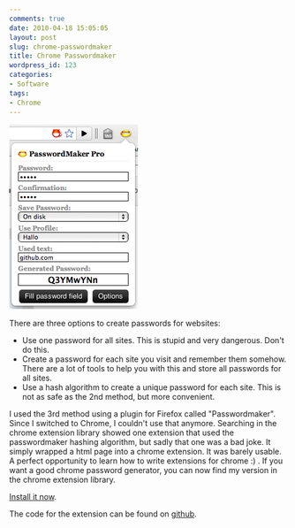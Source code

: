 ```yaml
---
comments: true
date: 2010-04-18 15:05:05
layout: post
slug: chrome-passwordmaker
title: Chrome Passwordmaker
wordpress_id: 123
categories:
- Software
tags:
- Chrome
---
```


![](/images/2010-04-18-chrome-passwordmaker/Bildschirmfoto-2010-04-18-um-16.04.36.png) 

There are three options to create passwords for websites:

  * Use one password for all sites. This is stupid and very dangerous. Don't do
    this.
  * Create a password for each site you visit and remember them somehow. There
    are a lot of tools to help you with this and store all passwords for all
    sites.
  * Use a hash algorithm to create a unique password for each site. This is not
    as safe as the 2nd method, but more convenient.

I used the 3rd method using a plugin for Firefox called "Passwordmaker". Since
I switched to Chrome, I couldn't use that anymore. Searching in the chrome
extension library showed one extension that used the passwordmaker hashing
algorithm, but sadly that one was a bad joke. It simply wrapped a html page
into a chrome extension. It was barely usable. A perfect opportunity to learn
how to write extensions for chrome :) . If you want a good chrome password
generator, you can now find my version in the chrome extension library.

[Install it now](https://chrome.google.com/extensions/detail/ocjkdaaapapjpmipmhiadedofjiokogj).

The code for the extension can be found on
[github](http://github.com/bitboxer/chrome-passwordmaker).
